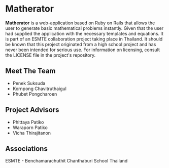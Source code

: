 # Matherator

**Matherator** is a web-application based on Ruby on Rails that allows the user to generate basic mathematical problems instantly. Given that the user had supplied the application with the necessary templates and equations. It is part of an ESMTE collaboration project taking place in Thailand. It should be known that this project originated from a high school project and has never been intended for serious use. For information on licensing, consult the LICENSE file in the project's repository.

## Meet The Team

* Penek Suksuda
* Kornpong Chavitruthaigul
* Phubet Pongcharoen

## Project Advisors
* Phittaya Patiko
* Waraporn Patiko
* Vicha Thirajitanon

## Associations

ESMTE - Benchamarachuthit Chanthaburi School Thailand

